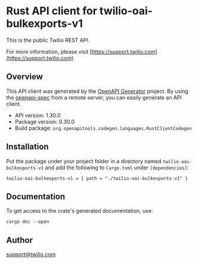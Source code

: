 # Rust API client for twilio-oai-bulkexports-v1

This is the public Twilio REST API.

For more information, please visit [https://support.twilio.com](https://support.twilio.com)

## Overview

This API client was generated by the [OpenAPI Generator](https://openapi-generator.tech) project.  By using the [openapi-spec](https://openapis.org) from a remote server, you can easily generate an API client.

- API version: 1.30.0
- Package version: 0.30.0
- Build package: `org.openapitools.codegen.languages.RustClientCodegen`

## Installation

Put the package under your project folder in a directory named `twilio-oai-bulkexports-v1` and add the following to `Cargo.toml` under `[dependencies]`:

```
twilio-oai-bulkexports-v1 = { path = "./twilio-oai-bulkexports-v1" }
```

## Documentation

To get access to the crate's generated documentation, use:

```
cargo doc --open
```

## Author

support@twilio.com

